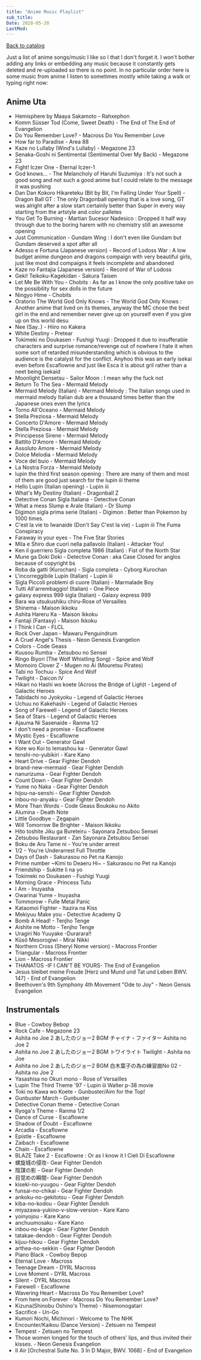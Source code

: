 ```yaml
---
title: "Anime Music Playlist"
sub_title:
Date: 2020-05-20
LastMod:
---
```


[Back to catalog](https://otaking.xyz/index.html)

Just a list of anime songs/music I like so I that I don't forget it. I won't bother adding any links or embedding any music because it constantly gets deleted and re-uploaded so there is no point. In no particular order here is some music from anime I listen to sometimes mostly while taking a walk or typing right now:

## Anime Uta

- Hemisphere by Maaya Sakamoto - Rahxephon
- Komm Süsser Tod (Come, Sweet Death) - The End of The End of Evangelion
- Do You Remember Love? - Macross Do You Remember Love
- How far to Paradise - Area 88
- Kaze no Lullaby (Wind's Lullaby) - Megazone 23
- Senaka-Goshi ni Sentimental (Sentimental Over My Back) - Megazone 23
- Fight! Iczer One - Eternal Iczer-1
- God knows... - The Melancholy of Haruhi Suzumiya : It's not such a good song and not such a good anime but I could relate to the message it was pushing
- Dan Dan Kokoro Hikareteku (Bit by Bit, I'm Falling Under Your Spell) - Dragon Ball GT : The only Dragonball opening that is a love song, GT was alright after a slow start certainly better than Super in every way starting from the artstyle and color palletes
- You Get To Burning - Martian Sucesor Nadesico : Dropped it half way through due to the boring harem with no chemistry still an awesome opening
- Just Communication - Gundam Wing : I don't even like Gundam but Gundam deserved a spot after all
- Adesso e Fortuna (Japanese version) - Record of Lodoss War : A low budget anime dungeon and dragons compaign with very beautiful girls, just like most dnd compaigns it feels incomplete and abandoned
- Kaze no Fantajia (Japanese version) - Record of War of Lodoss
- Geki! Teikoku-Kagekidan - Sakura Taisen
- Let Me Be With You - Chobits : As far as I know the only positive take on the possibility for sex dolls in the future
- Ningyo Hime - Chobits
- Oratorio The World God Only Knows - The World God Only Knows : Another anime that lived on its themes, anyway the MC chose the best girl in the end and remember never give up on yourself even if you give up on this world desu
- Nee (Say..) - Hiiro no Kakera
- White Destiny - Pretear
- Tokimeki no Doukasen - Fushigi Yuugi : Dropped it due to insufferable characters and surprise romance/revenge out of nowhere I hate it when some sort of retarded misunderstanding which is obvious to the audience is the catalyst for the conflict. Anyhoo this was an early isekai even before Escaflowne and just like Esca it is about gril rather than a neet being isekaid
- Moonlight Densetsu - Sailor Moon : I mean why the fuck not
- Return To The Sea - Mermaid Melody
- Mermaid Melody (Italian) - Mermaid Melody : The Italian songs used in mermaid melody Italian dub are a thousand times better than the Japanese ones even the lyrics
- Torno All'Oceano - Mermaid Melody
- Stella Preziosa - Mermaid Melody
- Concerto D'Amore - Mermaid Melody
- Stella Preziosa - Mermaid Melody
- Principesse Sirene - Mermaid Melody
- Battito D'Amore - Mermaid Melody
- Assoluto Amore - Mermaid Melody
- Dolce Melodia - Mermaid Melody
- Voce del buio - Mermaid Melody
- La Nostra Forza - Mermaid Melody
- lupin the third first season opening : There are many of them and most of them are good just search for the lupin iii theme
- Hello Lupin (Italian opening) - Lupin iii
- What's My Destiny (Italian) - Dragonball Z
- Detective Conan Sigla Italiana - Detective Conan
- What a mess Slump e Arale (Italian) - Dr Slump
- Digimon sigla prima serie (Italian) - Digimon : Better than Pokemon by 1000 times.
- C'est la vie to Iwanaide (Don't Say C'est la vie) - Lupin iii The Fuma Conspiracy
- Faraway in your eyes - The Five Star Stories
- Mila e Shiro due cuori nella pallavolo (Italian) - Attacker You!
- Ken il guerriero Sigla completa 1986 (Italian) : Fist of the North Star
- Mune ga Doki Doki - Detective Conan : aka Case Closed for anglos because of copyright bs
- Roba da gatti (Kurochan) - Sigla completa - Cyborg Kurochan
- L'incorreggibile Lupin (Italian) - Lupin iii
- Sigla Piccoli problemi di cuore (Italian) - Marmalade Boy
- Tutti All'arrembaggio! (Italian) - One Piece
- galaxy express 999 sigla (Italian) - Galaxy express 999
- Bara wa utsukushiku chiru-Rose of Versailles
- Shinema - Maison ikkoku
- Ashita Hareru Ka - Maison Ikkoku
- Fantaji (Fantasy) - Maison Ikkoku
- I Think I Can - FLCL
- Rock Over Japan - Mawaru Penguindrum
- A Cruel Angel's Thesis - Neon Genesis Evangelion
- Colors - Code Geass
- Kuusou Rumba - Zetsubou no Sensei
- Ringo Biyori (The Wolf Whistling Song) - Spice and Wolf
- Momoiro Clover Z - Mugen no Ai (Mouretsu Pirates)
- Tabi no Tochuu - Spice And Wolf
- Twilight - Daicon IV
- Hikari no Hashi wo koete (Across the Bridge of Ligh)t - Legend of Galactic Heroes
- Tabidachi no Jyokyoku - Legend of Galactic Heroes
- Uchuu no Kakehashi - Legend of Galactic Heroes
- Song of Farewell - Legend of Galactic Heroes
- Sea of Stars - Legend of Galactic Heroes
- Ajauma Ni Sasenaide - Ranma 1/2
- I don't need a promise - Escaflowne
- Mystic Eyes - Escaflowne
- I Want Out - Generator Gawl
- Kore wo Koi to Iemashou ka - Generator Gawl
- tenshi-no-yubikiri - Kare Kano
- Heart Drive - Gear Fighter Dendoh
- brand-new-mermaid - Gear Fighter Dendoh
- nanurizuma - Gear Fighter Dendoh
- Count Down - Gear Fighter Dendoh
- Yume no Naka - Gear Fighter Dendoh
- hijou-na-senshi - Gear Fighter Dendoh
- inbou-no-anyaku - Gear Fighter Dendoh
- More Than Words - Code Geass Boukoku no Akito
- Alumina - Death Note
- Little Goodbye - Zegapain
- Will Tomorrow Be Brighter - Maison Ikkoku
- Hito toshite Jiku ga Bureteiru - Sayonara Zetsubou Sensei
- Zetsubou Restaurant - Zan Sayonara Zetsubou Sensei
- Boku de Aru Tame ni - You're under arrest
- 1/2 - You're Underarrest Full Throttle
- Days of Dash - Sakurasou no Pet na Kanojo
- Prime number ~Kimi to Deaeru Hi~ - Sakurasou no Pet na Kanojo
- Friendship - Sukitte li na yo
- Tokimeki no Doukasen - Fushigi Yuugi
- Morning Grace - Princess Tutu
- I Am - Inuyasha
- Owarinai Yume - Inuyasha
- Tommorow - Fulle Metal Panic
- Kataomoi Fighter - Itazira na Kiss
- Mekiyuu Make you - Detective Academy Q
- Bomb A Head! - Tenjho Tenge
- Aishite ne Motto - Tenjho Tenge
- Uragiri No Yuuyake -Durarara!!
- Küsö Mesorogiwi - Mirai Nikki
- Northern Cross (Sheryl Nome version) - Macross Frontier
- Triangular - Macross Frontier
- Lion - Macross Frontier
- THANATOS -IF I CAN'T BE YOURS- The End of Evangelion
- Jesus bleibet meine Freude [Herz und Mund und Tat und Leben BWV. 147] - End of Evangelion
- Beethoven's 9th Symphony 4th Movement "Ode to Joy" - Neon Gensis Evangelion

## Instrumentals

- Blue - Cowboy Bebop
- Rock Cafe - Megazone 23
- Ashita no Joe 2 あしたのジョー2 BGM チャイナ・ファイター Ashita no Joe 2
- Ashita no Joe 2 あしたのジョー2 BGM トワイライト Twilight - Ashita no Joe
- Ashita no Joe 2 あしたのジョー2 BGM 白木葉子の為の練習曲No 02 - Ashita no Joe 2
- Yasashisa no Okuri mono - Rose of Versailles
- Lupin The Third Theme '97 - Lupin iii Walter p-38 movie
- Toki no Kawa wo Koete - Gunbuster/Aim for the Top!
- Gunbuster March - Gunbuster
- Detective Conan theme - Detective Conan
- Ryoga's Theme - Ranma 1/2
- Dance of Curse - Escaflowne
- Shadow of Doubt - Escaflowne
- Arcadia - Escaflowne
- Epistle - Escaflowne
- Zaibach - Escaflowne
- Chain - Escaflowne
- BLAZE Take 2 - Escaflowne : Or as I know it I Cieli Di Escaflowne
- 螺旋城の侵攻- Gear Fighter Dendoh
- 陰謀の影 - Gear Fighter Dendoh
- 目覚めの瞬間- Gear Fighter Dendoh
- kiseki-no-yuugou - Gear Fighter Dendoh
- funsai-no-chikai - Gear Fighter Dendoh
- ankoku-no-gekitotsu - Gear Fighter Dendoh
- kiba-no-kodou - Gear Fighter Dendoh
- miyazawa-yukino-v-slow-version - Kare Kano
- yoinyojou - Kare Kano
- anchuumosaku - Kare Kano
- inbou-no-kage - Gear Fighter Dendoh
- tatakae-dendoh - Gear Fighter Dendoh
- kijuu-hikou - Gear Fighter Dendoh
- arthea-no-sekkin - Gear Fighter Dendoh
- Piano Black - Cowboy Bepop
- Eternal Love - Macross
- Teenage Dream - DYRL Macross
- Love Moment - DYRL Macross
- Silent - DYRL Macross
- Farewell - Escaflowne
- Wavering Heart - Macross Do You Remember Love?
- From here on Forever - Macross Do You Remember Love?
- Kizuna(Shinobu Oshino's Theme) - Nisemonogatari
- Sacrifice - Un-Go
- Kumori Nochi, Michinori - Welcome to The NHK
- Encounter/Kaikou (Dance Version) - Zetsuen no Tempest
- Tempest - Zetsuen no Tempest
- Those women longed for the touch of others' lips, and thus invited their kisses. - Neon Genesis Evangelion
- II Air [Orchestral Suite No. 3 In D Major, BWV. 1068] - End of Evangelion
